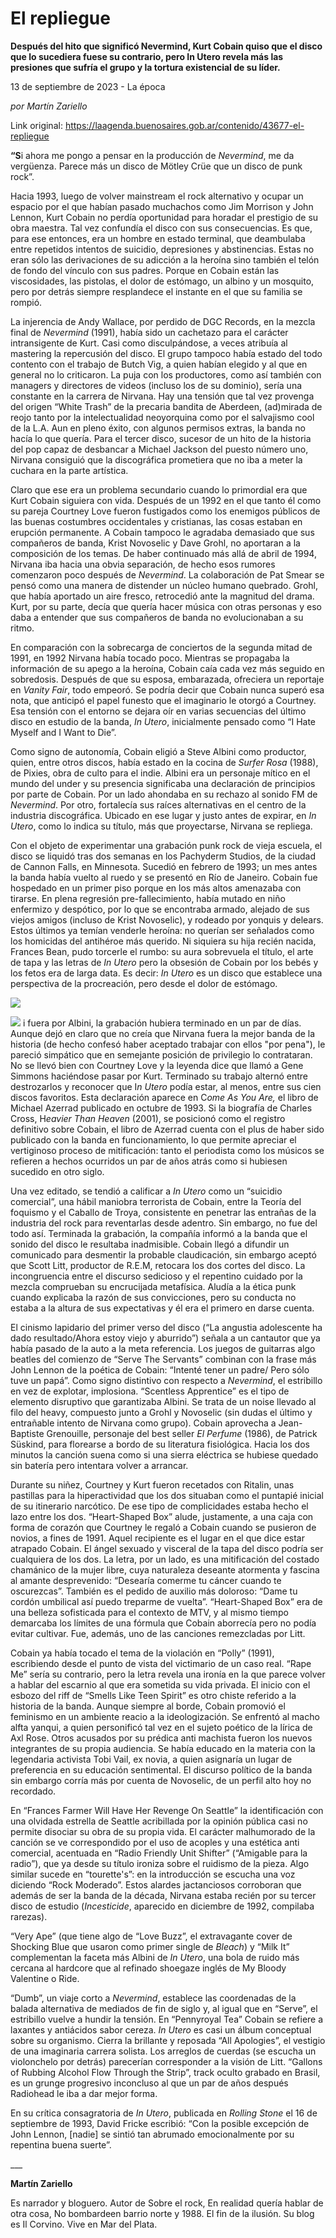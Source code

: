 # El repliegue

**Después del hito que significó Nevermind, Kurt Cobain quiso que el disco que lo sucediera fuese su contrario, pero In Utero revela más las presiones que sufría el grupo y la tortura existencial de su líder.**

13 de septiembre de 2023 - La época

_por Martín Zariello_

Link original: https://laagenda.buenosaires.gob.ar/contenido/43677-el-repliegue



**“S**i ahora me pongo a pensar en la producción de *Nevermind*, me da vergüenza. Parece más un disco de Mötley Crüe que un disco de punk rock”.




Hacia 1993, luego de volver mainstream el rock alternativo y ocupar un espacio por el que habían pasado muchachos como Jim Morrison y John Lennon, Kurt Cobain no perdía oportunidad para horadar el prestigio de su obra maestra. Tal vez confundía el disco con sus consecuencias. Es que, para ese entonces, era un hombre en estado terminal, que deambulaba entre repetidos intentos de suicidio, depresiones y abstinencias. Estas no eran sólo las derivaciones de su adicción a la heroína sino también el telón de fondo del vínculo con sus padres. Porque en Cobain están las viscosidades, las pistolas, el dolor de estómago, un albino y un mosquito, pero por detrás siempre resplandece el instante en el que su familia se rompió.




La injerencia de Andy Wallace, por perdido de DGC Records, en la mezcla final de *Nevermind* (1991), había sido un cachetazo para el carácter intransigente de Kurt. Casi como disculpándose, a veces atribuía al mastering la repercusión del disco. El grupo tampoco había estado del todo contento con el trabajo de Butch Vig, a quien habían elegido y al que en general no lo criticaron. La puja con los productores, como así también con managers y directores de videos (incluso los de su dominio), sería una constante en la carrera de Nirvana. Hay una tensión que tal vez provenga del origen “White Trash” de la precaria bandita de Aberdeen, (ad)mirada de reojo tanto por la intelectualidad neoyorquina como por el salvajismo cool de la L.A. Aun en pleno éxito, con algunos permisos extras, la banda no hacía lo que quería. Para el tercer disco, sucesor de un hito de la historia del pop capaz de desbancar a Michael Jackson del puesto número uno, Nirvana consiguió que la discográfica prometiera que no iba a meter la cuchara en la parte artística.




Claro que ese era un problema secundario cuando lo primordial era que Kurt Cobain siguiera con vida. Después de un 1992 en el que tanto él como su pareja Courtney Love fueron fustigados como los enemigos públicos de las buenas costumbres occidentales y cristianas, las cosas estaban en erupción permanente. A Cobain tampoco le agradaba demasiado que sus compañeros de banda, Krist Novoselic y Dave Grohl, no aportaran a la composición de los temas. De haber continuado más allá de abril de 1994, Nirvana iba hacia una obvia separación, de hecho esos rumores comenzaron poco después de *Nevermind*. La colaboración de Pat Smear se pensó como una manera de distender un núcleo humano quebrado. Grohl, que había aportado un aire fresco, retrocedió ante la magnitud del drama. Kurt, por su parte, decía que quería hacer música con otras personas y eso daba a entender que sus compañeros de banda no evolucionaban a su ritmo.




En comparación con la sobrecarga de conciertos de la segunda mitad de 1991, en 1992 Nirvana había tocado poco. Mientras se propagaba la información de su apego a la heroína, Cobain caía cada vez más seguido en sobredosis. Después de que su esposa, embarazada, ofreciera un reportaje en *Vanity Fair*, todo empeoró. Se podría decir que Cobain nunca superó esa nota, que anticipó el papel funesto que el imaginario le otorgó a Courtney. Esa tensión con el entorno se dejara oír en varias secuencias del último disco en estudio de la banda, *In Utero*, inicialmente pensado como “I Hate Myself and I Want to Die”.




Como signo de autonomía, Cobain eligió a Steve Albini como productor, quien, entre otros discos, había estado en la cocina de *Surfer Rosa* (1988), de Pixies, obra de culto para el indie. Albini era un personaje mítico en el mundo del under y su presencia significaba una declaración de principios por parte de Cobain. Por un lado ahondaba en su rechazo al sonido FM de *Nevermind*. Por otro, fortalecía sus raíces alternativas en el centro de la industria discográfica. Ubicado en ese lugar y justo antes de expirar, en *In Utero*, como lo indica su título, más que proyectarse, Nirvana se repliega.




Con el objeto de experimentar una grabación punk rock de vieja escuela, el disco se liquidó tras dos semanas en los Pachyderm Studios, de la ciudad de Cannon Falls, en Minnesota. Sucedió en febrero de 1993; un mes antes la banda había vuelto al ruedo y se presentó en Río de Janeiro. Cobain fue hospedado en un primer piso porque en los más altos amenazaba con tirarse. En plena regresión pre-fallecimiento, había mutado en niño enfermizo y despótico, por lo que se encontraba armado, alejado de sus viejos amigos (incluso de Krist Novoselic), y rodeado por yonquis y delears. Estos últimos ya temían venderle heroína: no querían ser señalados como los homicidas del antihéroe más querido. Ni siquiera su hija recién nacida, Frances Bean, pudo torcerle el rumbo: su aura sobrevuela el título, el arte de tapa y las letras de *In Utero* pero la obsesión de Cobain por los bebés y los fetos era de larga data. Es decir: *In Utero* es un disco que establece una perspectiva de la procreación, pero desde el dolor de estómago.




![](https://cdn.feater.me/files/images/2659883/e4a1896b-8e0c-40c7-a972-79d27813da6e.jpg)




![](https://cdn.feater.me/files/images/2659876/e9506e57-69f8-462b-998f-6165b9af0e48.jpg)
i fuera por Albini, la grabación hubiera terminado en un par de días. Aunque dejó en claro que no creía que Nirvana fuera la mejor banda de la historia (de hecho confesó haber aceptado trabajar con ellos "por pena"), le pareció simpático que en semejante posición de privilegio lo contrataran. No se llevó bien con Courtney Love y la leyenda dice que llamó a Gene Simmons haciéndose pasar por Kurt. Terminado su trabajo alternó entre destrozarlos y reconocer que I*n Utero* podía estar, al menos, entre sus cien discos favoritos. Esta declaración aparece en C*ome As You Are,* el libro de Michael Azerrad publicado en octubre de 1993. Si la biografía de Charles Cross, H*eavier Than Heaven* (2001), se posicionó como el registro definitivo sobre Cobain, el libro de Azerrad cuenta con el plus de haber sido publicado con la banda en funcionamiento, lo que permite apreciar el vertiginoso proceso de mitificación: tanto el periodista como los músicos se refieren a hechos ocurridos un par de años atrás como si hubiesen sucedido en otro siglo.
 



Una vez editado, se tendió a calificar a *In Utero* como un “suicidio comercial”, una hábil maniobra terrorista de Cobain, entre la Teoría del foquismo y el Caballo de Troya, consistente en penetrar las entrañas de la industria del rock para reventarlas desde adentro. Sin embargo, no fue del todo así. Terminada la grabación, la compañía informó a la banda que el sonido del disco le resultaba inadmisible. Cobain llegó a difundir un comunicado para desmentir la probable claudicación, sin embargo aceptó que Scott Litt, productor de R.E.M, retocara los dos cortes del disco. La incongruencia entre el discurso sedicioso y el repentino cuidado por la mezcla comprueban su encrucijada metafísica. Aludía a la ética punk cuando explicaba la razón de sus convicciones, pero su conducta no estaba a la altura de sus expectativas y él era el primero en darse cuenta.




El cinismo lapidario del primer verso del disco (“La angustia adolescente ha dado resultado/Ahora estoy viejo y aburrido”) señala a un cantautor que ya había pasado de la auto a la meta referencia. Los juegos de guitarras algo beatles del comienzo de “Serve The Servants” combinan con la frase más John Lennon de la poética de Cobain: “Intenté tener un padre/ Pero sólo tuve un papá”. Como signo distintivo con respecto a *Nevermind*, el estribillo en vez de explotar, implosiona. “Scentless Apprentice” es el tipo de elemento disruptivo que garantizaba Albini. Se trata de un noise llevado al filo del heavy, compuesto junto a Grohl y Novoselic (sin dudas el último y entrañable intento de Nirvana como grupo). Cobain aprovecha a Jean-Baptiste Grenouille, personaje del best seller *El Perfume* (1986), de Patrick Süskind, para florearse a bordo de su literatura fisiológica. Hacia los dos minutos la canción suena como si una sierra eléctrica se hubiese quedado sin batería pero intentara volver a arrancar.




Durante su niñez, Courtney y Kurt fueron recetados con Ritalin, unas pastillas para la hiperactividad que los dos situaban como el puntapié inicial de su itinerario narcótico. De ese tipo de complicidades estaba hecho el lazo entre los dos. “Heart-Shaped Box” alude, justamente, a una caja con forma de corazón que Courtney le regaló a Cobain cuando se pusieron de novios, a fines de 1991. Aquel recipiente es el lugar en el que dice estar atrapado Cobain. El ángel sexuado y visceral de la tapa del disco podría ser cualquiera de los dos. La letra, por un lado, es una mitificación del costado chamánico de la mujer libre, cuya naturaleza deseante atormenta y fascina al amante desprevenido: “Desearía comerme tu cáncer cuando te oscurezcas”. También es el pedido de auxilio más doloroso: “Dame tu cordón umbilical así puedo treparme de vuelta”. “Heart-Shaped Box” era de una belleza sofisticada para el contexto de MTV, y al mismo tiempo demarcaba los límites de una fórmula que Cobain aborrecía pero no podía evitar cultivar. Fue, además, uno de las canciones remezcladas por Litt.




Cobain ya había tocado el tema de la violación en “Polly” (1991), escribiendo desde el punto de vista del victimario de un caso real. “Rape Me” sería su contrario, pero la letra revela una ironía en la que parece volver a hablar del escarnio al que era sometida su vida privada. El inicio con el esbozo del riff de “Smells Like Teen Spirit” es otro chiste referido a la historia de la banda. Aunque siempre al borde, Cobain promovió el feminismo en un ambiente reacio a la ideologización. Se enfrentó al macho alfta yanqui, a quien personificó tal vez en el sujeto poético de la lírica de Axl Rose. Otros acusados por su prédica anti machista fueron los nuevos integrantes de su propia audiencia. Se había educado en la materia con la legendaria activista Tobi Vail, ex novia, a quien asignaría un lugar de preferencia en su educación sentimental. El discurso político de la banda sin embargo corría más por cuenta de Novoselic, de un perfil alto hoy no recordado.




En “Frances Farmer Will Have Her Revenge On Seattle” la identificación con una olvidada estrella de Seattle acribillada por la opinión pública casi no permite disociar su obra de su propia vida. El carácter malhumorado de la canción se ve correspondido por el uso de acoples y una estética anti comercial, acentuada en “Radio Friendly Unit Shifter” (“Amigable para la radio”), que ya desde su título ironiza sobre el ruidismo de la pieza. Algo similar sucede en “tourette's”: en la introducción se escucha una voz diciendo “Rock Moderado”. Estos alardes jactanciosos corroboran que además de ser la banda de la década, Nirvana estaba recién por su tercer disco de estudio (*Incesticide*, aparecido en diciembre de 1992, compilaba rarezas).




“Very Ape” (que tiene algo de “Love Buzz”, el extravagante cover de Shocking Blue que usaron como primer single de *Bleach*) y “Milk It” complementan la faceta más Albini de *In Utero*, una bola de ruido más cercana al hardcore que al refinado shoegaze inglés de My Bloody Valentine o Ride.




“Dumb”, un viaje corto a *Nevermind*, establece las coordenadas de la balada alternativa de mediados de fin de siglo y, al igual que en “Serve”, el estribillo vuelve a hundir la tensión. En “Pennyroyal Tea” Cobain se refiere a laxantes y antiácidos sabor cereza. *In Utero* es casi un álbum conceptual sobre su organismo. Cierra la brillante y reposada “All Apologies”, el vestigio de una imaginaria carrera solista. Los arreglos de cuerdas (se escucha un violonchelo por detrás) parecerían corresponder a la visión de Litt. “Gallons of Rubbing Alcohol Flow Through the Strip”, track oculto grabado en Brasil, es un grunge progresivo inconcluso al que un par de años después Radiohead le iba a dar mejor forma.




En su crítica consagratoria de *In Utero*, publicada en *Rolling Stone* el 16 de septiembre de 1993, David Fricke escribió: “Con la posible excepción de John Lennon, [nadie] se sintió tan abrumado emocionalmente por su repentina buena suerte”.




\_\_\_




**Martín Zariello**




Es narrador y bloguero. Autor de Sobre el rock, En realidad quería hablar de otra cosa, No bombardeen barrio norte y 1988. El fin de la ilusión. Su blog es Il Corvino. Vive en Mar del Plata.



